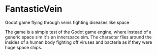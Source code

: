 # FantasticVein
Godot game flying through veins fighting diseases like space

The game is a simple test of the Godot game engine, where instead of a generic space sim it's an innerspace sim. The character flies around the insides of a human body fighting off viruses and bacteria as if they were huge space ships. 
